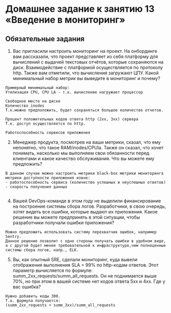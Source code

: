 # Домашнее задание к занятию 13 «Введение в мониторинг»

## Обязательные задания

1. Вас пригласили настроить мониторинг на проект. На онбординге вам рассказали, что проект представляет из себя платформу для вычислений с выдачей текстовых отчётов, которые сохраняются на диск. 
Взаимодействие с платформой осуществляется по протоколу http. Также вам отметили, что вычисления загружают ЦПУ. Какой минимальный набор метрик вы выведите в мониторинг и почему?

```text
Примерный минимальный набор:
Утилизация CPU, CPU LA - т.к. вычисление нагружает процессор

Свободное место на диске
Количество inodes
Т.к.можно предположить, будет сохраняться большое количество отчетов.

Процент положительных кодов ответа http (2xx, 3xx) сервера
Т.к. доступ осуществляется по http.

Работоспособность сервисов приложения 
```

2. Менеджер продукта, посмотрев на ваши метрики, сказал, что ему непонятно, что такое RAM/inodes/CPUla. Также он сказал, что хочет понимать, насколько мы выполняем свои обязанности перед клиентами и какое качество обслуживания. Что вы можете ему предложить?

```text
В данном случае можно настроить метрики black-box метрики мониторинга
метрики доступности приложения извне:
- работоспособность сервиса (количество успешных и неуспешных ответов)
- скорость получения данных
 
```

4. Вашей DevOps-команде в этом году не выделили финансирование на построение системы сбора логов. Разработчики, в свою очередь, хотят видеть все ошибки, которые выдают их приложения. Какое решение вы можете предпринять в этой ситуации, чтобы разработчики получали ошибки приложения?

```text
Можно предложить использовать систему перехватчик ошибок, например Sentry.
Данное решение позволит с одно стороны получать ошибки в удобном виде, а с другой будет менее требовательной к инфраструктуре,чем полноценные системы сбора логов, напр., ELK.
```

5. Вы, как опытный SRE, сделали мониторинг, куда вывели отображения выполнения SLA = 99% по http-кодам ответов. 
Этот параметр вычисляется по формуле: summ_2xx_requests/summ_all_requests. Он не поднимается выше 70%, но при этом в вашей системе нет кодов ответа 5xx и 4xx. Где у вас ошибка?

```text
Нужно добавить коды 300.
Т.о. формула получается:
(summ_2xx_requests + summ_3xx)/summ_all_requests
```